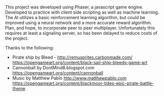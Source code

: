 This project was developed using Phaser, a javascript game engine. Developed to practice with client side scripting as well as machine learning. The AI utilizes a basic reinforcement learning algorithm, but could be improved using a neural network and a more accurate reward algorithm. Plan, and hope, to incorporate peer to peer multiplayer. Unfortunately this requires at least a signaling server, so has been delayed to reduce costs of the project.

Thanks to the following:
- Pirate ship by Bleed - http://remusprites.carbonmade.com/
  https://opengameart.org/content/black-sail-ship-bleeds-game-art
- Cannonball by DontMind8.blogspot.com
  https://opengameart.org/content/cannonball
- Music by Matthew Pablo
  http://www.matthewpablo.com
  https://opengameart.org/content/blackmoor-tides-epic-pirate-battle-theme
